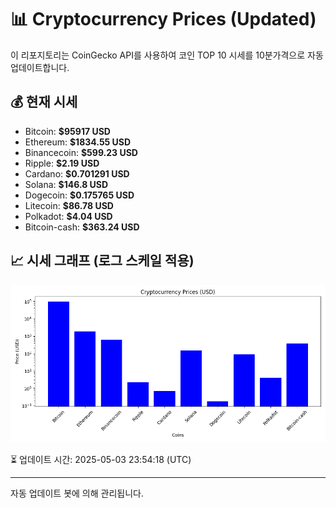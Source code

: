 
# 📊 Cryptocurrency Prices (Updated)

이 리포지토리는 CoinGecko API를 사용하여 코인 TOP 10 시세를 10분가격으로 자동 업데이트합니다.

## 💰 현재 시세
- Bitcoin: **$95917 USD**
- Ethereum: **$1834.55 USD**
- Binancecoin: **$599.23 USD**
- Ripple: **$2.19 USD**
- Cardano: **$0.701291 USD**
- Solana: **$146.8 USD**
- Dogecoin: **$0.175765 USD**
- Litecoin: **$86.78 USD**
- Polkadot: **$4.04 USD**
- Bitcoin-cash: **$363.24 USD**

## 📈 시세 그래프 (로그 스케일 적용)
![Crypto Prices](crypto_prices.png)

⏳ 업데이트 시간: 2025-05-03 23:54:18 (UTC)

---
자동 업데이트 봇에 의해 관리됩니다.
